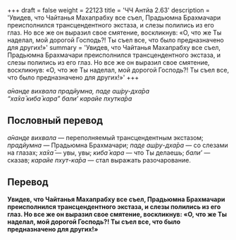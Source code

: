 +++
draft = false
weight = 22123
title = 'ЧЧ Антйа 2.63'
description = 'Увидев, что Чайтанья Махапрабху все съел, Прадьюмна Брахмачари преисполнился трансцендентного экстаза, и слезы полились из его глаз. Но все же он выразил свое смятение, воскликнув: «О, что же Ты наделал, мой дорогой Господь?! Ты съел все, что было предназначено для других!»'
summary = 'Увидев, что Чайтанья Махапрабху все съел, Прадьюмна Брахмачари преисполнился трансцендентного экстаза, и слезы полились из его глаз. Но все же он выразил свое смятение, воскликнув: «О, что же Ты наделал, мой дорогой Господь?! Ты съел все, что было предназначено для других!»'
+++

_а̄нанде вихвала прадйумна, пад̣е аш́ру-дха̄ра  
“ха̄ха̄ киба̄ кара” бали’ карайе пхутка̄ра_

## Пословный перевод

_а̄нанде_ _вихвала_ — переполняемый трансцендентным экстазом; _прадйумна_ — Прадьюмна Брахмачари; _пад̣е_ _аш́ру_\-_дха̄ра_ — со слезами на глазах; _ха̄ха̄_ — увы, увы; _киба̄_ _кара_ — что Ты делаешь; _бали’_ — сказав; _карайе_ _пхут_\-_ка̄ра_ — стал выражать разочарование.

## Перевод

**Увидев, что Чайтанья Махапрабху все съел, Прадьюмна Брахмачари преисполнился трансцендентного экстаза, и слезы полились из его глаз. Но все же он выразил свое смятение, воскликнув: «О, что же Ты наделал, мой дорогой Господь?! Ты съел все, что было предназначено для других!»**
